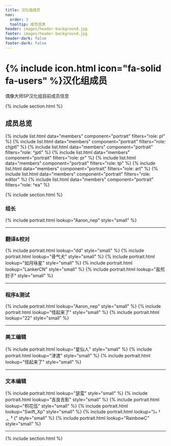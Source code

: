 ```yaml
---
title: 汉化组成员
nav:
  order: 3
  tooltip: 成员信息
header: images/header-background.jpg
footer: images/header-background.jpg
header-dark: false
footer-dark: false
---
```


# {% include icon.html icon="fa-solid fa-users" %}汉化组成员

偶像大师SP汉化组目前成员信息

{% include section.html %}

## 成员总览

{% include list.html data="members" component="portrait" filters="role: pl" %}
{% include list.html data="members" component="portrait" filters="role: chjptl" %}
{% include list.html data="members" component="portrait" filters="role: ^jptl" %}
{% include list.html data="members" component="portrait" filters="role: pr" %}
{% include list.html data="members" component="portrait" filters="role: tp" %}
{% include list.html data="members" component="portrait" filters="role: art" %}
{% include list.html data="members" component="portrait" filters="role: editor" %}
{% include list.html data="members" component="portrait" filters="role: ^ea" %}

{% include section.html %}

### 组长

{% include portrait.html lookup="Aaron_nep" style="small" %}

---

### 翻译&校对

{% include portrait.html lookup="dd" style="small" %}
{% include portrait.html lookup="骨气犬" style="small" %}
{% include portrait.html lookup="如月咏星" style="small" %}
{% include portrait.html lookup="LankerCN" style="small" %}
{% include portrait.html lookup="盐煎肘子" style="small" %}

---

### 程序&测试

{% include portrait.html lookup="Aaron_nep" style="small" %}
{% include portrait.html lookup="怪起来了" style="small" %}
{% include portrait.html lookup="22" style="small" %}

---

### 美工编辑

{% include portrait.html lookup="星仙人" style="small" %}
{% include portrait.html lookup="津渡" style="small" %}
{% include portrait.html lookup="怪起来了" style="small" %}

---

### 文本编辑

{% include portrait.html lookup="瑟雭" style="small" %}
{% include portrait.html lookup="吉良吉影" style="small" %}
{% include portrait.html lookup="枳花伍" style="small" %}
{% include portrait.html lookup="Swift_Xp" style="small" %}
{% include portrait.html lookup=")๑╹ᆺ╹(" style="small" %}
{% include portrait.html lookup="RainbowC" style="small" %}

---

{% include section.html %}